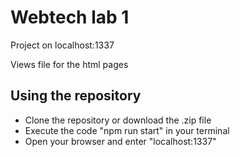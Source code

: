 # Webtech lab 1

Project on localhost:1337

Views file for the html pages

## Using the repository

- Clone the repository or download the .zip file   
- Execute the code "npm run start" in your terminal   
- Open your browser and enter "localhost:1337"
